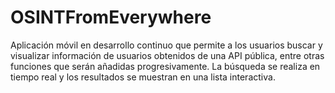 # OSINTFromEverywhere
Aplicación móvil en desarrollo continuo que permite a los usuarios buscar y visualizar información de usuarios obtenidos de una API pública, entre otras funciones que serán añadidas progresivamente. La búsqueda se realiza en tiempo real y los resultados se muestran en una lista interactiva.
